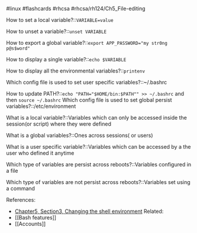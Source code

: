 #linux  #flashcards #rhcsa #rhcsa/rh124/Ch5_File-editing
 
How to set a local variable?::`VARIABLE=value`
<!--SR:!2023-08-04,17,290-->

How to unset a variable?::`unset VARIABLE`
<!--SR:!2023-08-03,16,290-->

How to export a global variable?::`export APP_PASSWORD="my str0ng p@s$word"`
<!--SR:!2023-08-04,17,290-->

How to display a single variable?::`echo $VARIABLE`
<!--SR:!2023-08-16,25,306-->

How to display all the environmental variables?::`printenv`
<!--SR:!2023-08-01,14,290-->

Which config file is used to set user specific variables?::~/.bashrc
<!--SR:!2023-07-31,13,290-->

How to update PATH?::`echo "PATH="$HOME/bin:$PATH"" >> ~/.bashrc` and then `source ~/.bashrc`
Which config file is used to set global persist variables?::/etc/environment 
<!--SR:!2023-07-31,13,290-->

What is a local variable?::Variables which can only be accessed inside the session(or script) where they were defined
<!--SR:!2023-08-01,14,290-->

What is a global variables?::Ones across sessions( or users)
<!--SR:!2023-08-02,15,290-->

What is a user specific variable?::Variables which can be accessed by a the user who defined it anytime
<!--SR:!2023-08-01,14,290-->

Which type of variables are persist across reboots?::Variables configured in a file
<!--SR:!2023-07-31,13,290-->

Which type of variables are not persist across reboots?::Variables set using a command
<!--SR:!2023-08-03,16,290-->

References:
- [Chapter5, Section3, Changing the shell environment](rh124-8.0-student-guide.pdf#pageno=142)
Related:
- [[Bash features]]
- [[Accounts]]